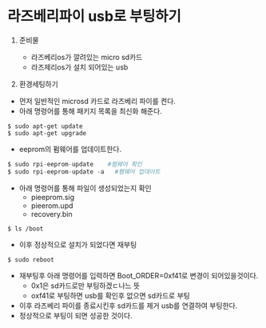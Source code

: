 # 라즈베리파이 usb로 부팅하기

1. 준비물
    - 라즈베리os가 깔려있는 micro sd카드
    - 라즈제리os가 설치 되어있는 usb

2. 환경세팅하기
- 먼저 일반적인 microsd 카드로 라즈베리 파이를 켠다.
- 아래 명령어를 통해 패키지 목록을 최신화 해준다.
```
$ sudo apt-get update
$ sudo apt-get upgrade
```

- eeprom의 펌웨어를 업데이트한다.
```py
$ sudo rpi-eeprom-update    #펌웨어 확인
$ sudo rpi-eeprom-update -a   #펨웨어 업데이트
```
- 아래 명령어를 통해 파일이 생성되었는지 확인
    - pieeprom.sig
    - pieerom.upd
    - recovery.bin
```
$ ls /boot 
```
- 이후 정상적으로 설치가 되었다면 재부팅
```
$ sudo reboot
```
- 재부팅후 아래 명령어를 입력하면 Boot_ORDER=0xf41로 변경이 되어있을것이다.
  - 0x1은 sd카드로만 부팅하겠ㄷ나느 뜻
  - oxf41로 부팅하면 usb를 확인후 없으면 sd카드로 부팅
- 이후 라즈베리 파이를 종료시킨후 sd카드를 제거 usb를 연결하여 부팅한다.
- 정상적으로 부팅이 되면 성공한 것이다.